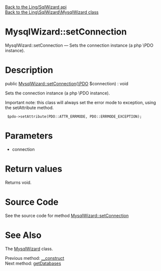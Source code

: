 [Back to the Ling/SqlWizard api](https://github.com/lingtalfi/SqlWizard/blob/master/doc/api/Ling/SqlWizard.md)<br>
[Back to the Ling\SqlWizard\MysqlWizard class](https://github.com/lingtalfi/SqlWizard/blob/master/doc/api/Ling/SqlWizard/MysqlWizard.md)


MysqlWizard::setConnection
================



MysqlWizard::setConnection — Sets the connection instance (a php \PDO instance).




Description
================


public [MysqlWizard::setConnection](https://github.com/lingtalfi/SqlWizard/blob/master/doc/api/Ling/SqlWizard/MysqlWizard/setConnection.md)([\PDO](https://www.php.net/manual/en/class.pdo.php) $connection) : void




Sets the connection instance (a php \PDO instance).

Important note: this class will always set the error mode to exception,
using the setAttribute method.



     $pdo->setAttribute(PDO::ATTR_ERRMODE, PDO::ERRMODE_EXCEPTION);




Parameters
================


- connection

    


Return values
================

Returns void.








Source Code
===========
See the source code for method [MysqlWizard::setConnection](https://github.com/lingtalfi/SqlWizard/blob/master/MysqlWizard.php#L106-L110)


See Also
================

The [MysqlWizard](https://github.com/lingtalfi/SqlWizard/blob/master/doc/api/Ling/SqlWizard/MysqlWizard.md) class.

Previous method: [__construct](https://github.com/lingtalfi/SqlWizard/blob/master/doc/api/Ling/SqlWizard/MysqlWizard/__construct.md)<br>Next method: [getDatabases](https://github.com/lingtalfi/SqlWizard/blob/master/doc/api/Ling/SqlWizard/MysqlWizard/getDatabases.md)<br>

